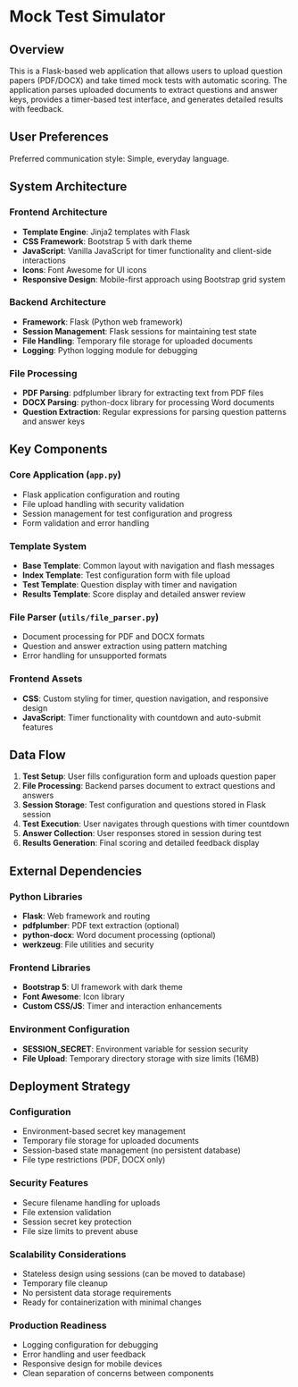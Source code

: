 # Mock Test Simulator

## Overview

This is a Flask-based web application that allows users to upload question papers (PDF/DOCX) and take timed mock tests with automatic scoring. The application parses uploaded documents to extract questions and answer keys, provides a timer-based test interface, and generates detailed results with feedback.

## User Preferences

Preferred communication style: Simple, everyday language.

## System Architecture

### Frontend Architecture
- **Template Engine**: Jinja2 templates with Flask
- **CSS Framework**: Bootstrap 5 with dark theme
- **JavaScript**: Vanilla JavaScript for timer functionality and client-side interactions
- **Icons**: Font Awesome for UI icons
- **Responsive Design**: Mobile-first approach using Bootstrap grid system

### Backend Architecture
- **Framework**: Flask (Python web framework)
- **Session Management**: Flask sessions for maintaining test state
- **File Handling**: Temporary file storage for uploaded documents
- **Logging**: Python logging module for debugging

### File Processing
- **PDF Parsing**: pdfplumber library for extracting text from PDF files
- **DOCX Parsing**: python-docx library for processing Word documents
- **Question Extraction**: Regular expressions for parsing question patterns and answer keys

## Key Components

### Core Application (`app.py`)
- Flask application configuration and routing
- File upload handling with security validation
- Session management for test configuration and progress
- Form validation and error handling

### Template System
- **Base Template**: Common layout with navigation and flash messages
- **Index Template**: Test configuration form with file upload
- **Test Template**: Question display with timer and navigation
- **Results Template**: Score display and detailed answer review

### File Parser (`utils/file_parser.py`)
- Document processing for PDF and DOCX formats
- Question and answer extraction using pattern matching
- Error handling for unsupported formats

### Frontend Assets
- **CSS**: Custom styling for timer, question navigation, and responsive design
- **JavaScript**: Timer functionality with countdown and auto-submit features

## Data Flow

1. **Test Setup**: User fills configuration form and uploads question paper
2. **File Processing**: Backend parses document to extract questions and answers
3. **Session Storage**: Test configuration and questions stored in Flask session
4. **Test Execution**: User navigates through questions with timer countdown
5. **Answer Collection**: User responses stored in session during test
6. **Results Generation**: Final scoring and detailed feedback display

## External Dependencies

### Python Libraries
- **Flask**: Web framework and routing
- **pdfplumber**: PDF text extraction (optional)
- **python-docx**: Word document processing (optional)
- **werkzeug**: File utilities and security

### Frontend Libraries
- **Bootstrap 5**: UI framework with dark theme
- **Font Awesome**: Icon library
- **Custom CSS/JS**: Timer and interaction enhancements

### Environment Configuration
- **SESSION_SECRET**: Environment variable for session security
- **File Upload**: Temporary directory storage with size limits (16MB)

## Deployment Strategy

### Configuration
- Environment-based secret key management
- Temporary file storage for uploaded documents
- Session-based state management (no persistent database)
- File type restrictions (PDF, DOCX only)

### Security Features
- Secure filename handling for uploads
- File extension validation
- Session secret key protection
- File size limits to prevent abuse

### Scalability Considerations
- Stateless design using sessions (can be moved to database)
- Temporary file cleanup
- No persistent data storage requirements
- Ready for containerization with minimal changes

### Production Readiness
- Logging configuration for debugging
- Error handling and user feedback
- Responsive design for mobile devices
- Clean separation of concerns between components